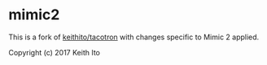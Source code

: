 # mimic2

This is a fork of [keithito/tacotron](https://github.com/keithito/tacotron)
with changes specific to Mimic 2 applied.

Copyright (c) 2017 Keith Ito
